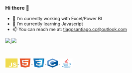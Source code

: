 ### Hi there 👋

- 🔭 I’m currently working with Excel/Power BI
- 🌱 I’m currently learning Javascript
- 📫 You can reach me at: tiagosantiago.cc@outlook.com
<link rel="stylesheet" href="https://cdn.jsdelivr.net/gh/devicons/devicon@v2.13.0/devicon.min.css">
<div>
  <a href="https://github.com/Ti4goS">
  <img height="180em" src="https://github-readme-stats.vercel.app/api?username=Ti4goS&show_icons=true&theme=dark&include_all_commits=true&count_private=true"/>
  <img height="180em" src="https://github-readme-stats.vercel.app/api/top-langs/?username=Ti4goS&layout=compact&langs_count=7&theme=dark"/>
</div>

  ##
  <div style="display: inline_block"><br>
  <img align="center" alt="Tiago-Js" height="30" width="40" src="https://raw.githubusercontent.com/devicons/devicon/master/icons/javascript/javascript-plain.svg">
  <img align="center" alt="Tiago-HTML" height="30" width="40" src="https://raw.githubusercontent.com/devicons/devicon/master/icons/html5/html5-original.svg">
  <img align="center" alt="Tiago-CSS" height="30" width="40" src="https://raw.githubusercontent.com/devicons/devicon/master/icons/css3/css3-original.svg">
  <img align="center" alt="Tiago-C" height="30" width="40" src="https://raw.githubusercontent.com/devicons/devicon/master/icons/c/c-original.svg">
  <img align="center" alt="Tiago-JAVA" height="30" width="40" src="https://raw.githubusercontent.com/devicons/devicon/master/icons/java/java-original.svg">
</div>
